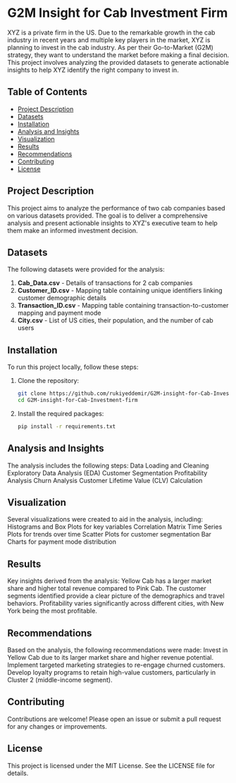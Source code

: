 # G2M Insight for Cab Investment Firm

XYZ is a private firm in the US. Due to the remarkable growth in the cab industry in recent years and multiple key players in the market, XYZ is planning to invest in the cab industry. As per their Go-to-Market (G2M) strategy, they want to understand the market before making a final decision. This project involves analyzing the provided datasets to generate actionable insights to help XYZ identify the right company to invest in.

## Table of Contents

- [Project Description](#project-description)
- [Datasets](#datasets)
- [Installation](#installation)
- [Analysis and Insights](#analysis-and-insights)
- [Visualization](#visualization)
- [Results](#results)
- [Recommendations](#recommendations)
- [Contributing](#contributing)
- [License](#license)

## Project Description

This project aims to analyze the performance of two cab companies based on various datasets provided. The goal is to deliver a comprehensive analysis and present actionable insights to XYZ's executive team to help them make an informed investment decision.

## Datasets

The following datasets were provided for the analysis:

1. **Cab_Data.csv** - Details of transactions for 2 cab companies
2. **Customer_ID.csv** - Mapping table containing unique identifiers linking customer demographic details
3. **Transaction_ID.csv** - Mapping table containing transaction-to-customer mapping and payment mode
4. **City.csv** - List of US cities, their population, and the number of cab users

## Installation

To run this project locally, follow these steps:

1. Clone the repository:
    ```sh
    git clone https://github.com/rukiyeddemir/G2M-insight-for-Cab-Investment-firm.git
    cd G2M-insight-for-Cab-Investment-firm
    ```

2. Install the required packages:
    ```sh
    pip install -r requirements.txt
    ```
## Analysis and Insights
The analysis includes the following steps:
Data Loading and Cleaning
Exploratory Data Analysis (EDA)
Customer Segmentation
Profitability Analysis
Churn Analysis
Customer Lifetime Value (CLV) Calculation

## Visualization
Several visualizations were created to aid in the analysis, including:
Histograms and Box Plots for key variables
Correlation Matrix
Time Series Plots for trends over time
Scatter Plots for customer segmentation
Bar Charts for payment mode distribution

## Results
Key insights derived from the analysis:
Yellow Cab has a larger market share and higher total revenue compared to Pink Cab.
The customer segments identified provide a clear picture of the demographics and travel behaviors.
Profitability varies significantly across different cities, with New York being the most profitable.

## Recommendations
Based on the analysis, the following recommendations were made:
Invest in Yellow Cab due to its larger market share and higher revenue potential.
Implement targeted marketing strategies to re-engage churned customers.
Develop loyalty programs to retain high-value customers, particularly in Cluster 2 (middle-income segment).

## Contributing
Contributions are welcome! Please open an issue or submit a pull request for any changes or improvements.

## License
This project is licensed under the MIT License. See the LICENSE file for details.
